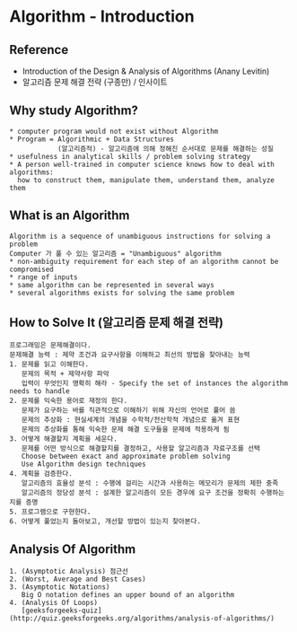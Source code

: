 # Algorithm - Introduction
## Reference
* Introduction of the Design & Analysis of Algorithms (Anany Levitin)
* 알고리즘 문제 해결 전략 (구종만) / 인사이트

## Why study Algorithm?
```shell
* computer program would not exist without Algorithm
* Program = Algorithmic + Data Structures
            (알고리즘적) - 알고리즘에 의해 정해진 순서대로 문제를 해결하는 성질
* usefulness in analytical skills / problem solving strategy
* A person well-trained in computer science knows how to deal with algorithms:
  how to construct them, manipulate them, understand them, analyze them
```

## What is an Algorithm
```shell
Algorithm is a sequence of unambiguous instructions for solving a problem
Computer 가 풀 수 있는 알고리즘 = "Unambiguous" algorithm
* non-ambiguity requirement for each step of an algorithm cannot be compromised
* range of inputs
* same algorithm can be represented in several ways
* several algorithms exists for solving the same problem
```

## How to Solve It (알고리즘 문제 해결 전략)
``` shell
프로그래밍은 문제해결이다.
문제해결 능력 : 제약 조건과 요구사항을 이해하고 최선의 방법을 찾아내는 능력
1. 문제를 읽고 이해한다.
   문제의 목적 + 제약사항 파악
   입력이 무엇인지 명확히 해라 - Specify the set of instances the algorithm needs to handle
2. 문제를 익숙한 용어로 재정의 한다.
   문제가 요구하는 바를 직관적으로 이해하기 위해 자신의 언어로 풀어 씀 
   문제의 추상화 : 현실세계의 개념을 수학적/전산학적 개념으로 옮겨 표현
   문제의 추상화를 통해 익숙한 문제 해결 도구들을 문제에 적용하게 됨
3. 어떻게 해결할지 계획을 세운다.
   문제를 어떤 방식으로 해결할지를 결정하고, 사용할 알고리즘과 자료구조를 선택
   Choose between exact and approximate problem solving
   Use Algorithm design techniques
4. 계획을 검증한다.
   알고리즘의 효율성 분석 : 수행에 걸리는 시간과 사용하는 메모리가 문제의 제한 충족
   알고리즘의 정당성 분석 : 설계한 알고리즘이 모든 경우에 요구 조건을 정확히 수행하는 지를 증명
5. 프로그램으로 구현한다.
6. 어떻게 풀었는지 돌아보고, 개선할 방법이 있는지 찾아본다.
```

## Analysis Of Algorithm
```shell
1. (Asymptotic Analysis) 점근선
2. (Worst, Average and Best Cases)
3. (Asymptotic Notations)
   Big O notation defines an upper bound of an algorithm
4. (Analysis Of Loops)
   [geeksforgeeks-quiz](http://quiz.geeksforgeeks.org/algorithms/analysis-of-algorithms/)
```